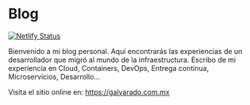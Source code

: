 # Blog

[![Netlify Status](https://api.netlify.com/api/v1/badges/992f8190-ae5c-4763-ac12-6938ae5ea8f4/deploy-status)](https://app.netlify.com/sites/galvarado/deploys)

Bienvenido a mi blog personal. Aquí encontrarás las experiencias de un desarrollador que migró al mundo de la infraestructura. Escribo de mi experiencia en Cloud, Containers, DevOps, Entrega continua, Microservicios, Desarrollo...

Visita el sitio online en: https://galvarado.com.mx

